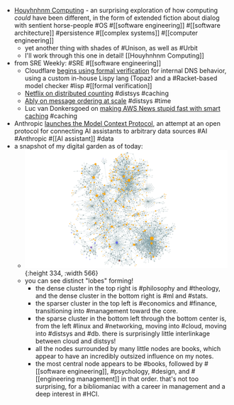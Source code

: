 - [Houyhnhnm Computing](https://ngnghm.github.io/index.html) - an surprising exploration of how computing *could* have been different, in the form of extended fiction about dialog with sentient horse-people #OS #[[software engineering]] #[[software architecture]] #persistence #[[complex systems]] #[[computer engineering]]
	- yet another thing with shades of #Unison, as well as #Urbit
	- I'll work through this one in detail! [[Houyhnhnm Computing]]
- from SRE Weekly: #SRE #[[software engineering]]
	- Cloudflare [begins using formal verification](https://blog.cloudflare.com/topaz-policy-engine-design/) for internal DNS behavior, using a custom in-house Lispy lang (Topaz) and a #Racket-based model checker #lisp #[[formal verification]]
	- [Netflix on distributed counting](https://netflixtechblog.com/netflixs-distributed-counter-abstraction-8d0c45eb66b2) #distsys #caching
	- [Ably on message ordering at scale](https://ably.com/blog/chat-architecture-reliable-message-ordering) #distsys #time
	- Luc van Donkersgoed on [making AWS News stupid fast with smart caching](https://lucvandonkersgoed.com/2024/11/16/making-aws-news-stupid-fast-with-smart-caching/) #caching
- Anthropic [launches the Model Context Protocol](https://www.anthropic.com/news/model-context-protocol), an attempt at an open protocol for connecting AI assistants to arbitrary data sources #AI #Anthropic #[[AI assistant]] #data
- a snapshot of my digital garden as of today:
	- ![graph.png](../assets/graph_1732586152293_0.png){:height 334, :width 566}
	- you can see distinct "lobes" forming!
		- the dense cluster in the top right is #philosophy and #theology, and the dense cluster in the bottom right is #ml and #stats.
		- the sparser cluster in the top left is #economics and #finance, transitioning into #management toward the core.
		- the sparse cluster in the bottom left through the bottom center is, from the left #linux and #networking, moving into #cloud, moving into #distsys and #db. there is surprisingly little interlinkage between cloud and distsys!
		- all the nodes surrounded by many little nodes are books, which appear to have an incredibly outsized influence on my notes.
		- the most central node appears to be #books, followed by #[[software engineering]], #psychology, #design, and #[[engineering management]] in that order. that's not too surprising, for a bibliomaniac with a career in management and a deep interest in #HCI.